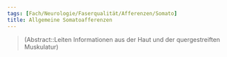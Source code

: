 ```yaml
---
tags: [Fach/Neurologie/Faserqualität/Afferenzen/Somato]
title: Allgemeine Somatoafferenzen
---
```

> (Abstract::Leiten Informationen aus der Haut und der quergestreiften Muskulatur)